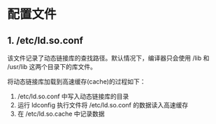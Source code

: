 # 配置文件

## 1. /etc/ld.so.conf

该文件记录了动态链接库的查找路径。默认情况下，编译器只会使用 /lib 和 /usr/lib 这两个目录下的库文件。

将动态链接库加载到高速缓存(cache)的过程如下：

1. /etc/ld.so.conf 中写入动态链接库的目录
2. 运行 ldconfig 执行文件将 /etc/ld.so.conf 的数据读入高速缓存
3. 在 /etc/ld.so.cache 中记录数据
